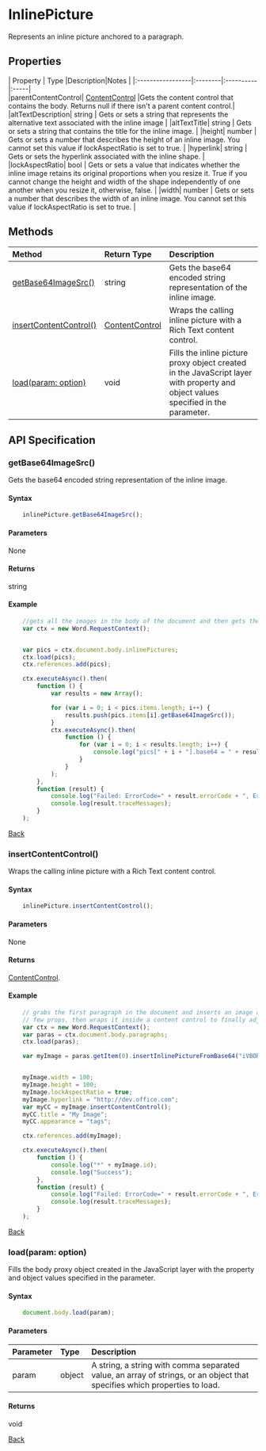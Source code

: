 # InlinePicture

Represents an inline picture anchored to a paragraph.

## Properties

| Property         | Type    |Description|Notes |
|:-----------------|:--------|:----------|:-----|\
|parentContentControl|  [ContentControl](contentControl.md)   |Gets the content control that contains the body. Returns null if there isn't a parent content control.|
|altTextDescription| string  | Gets or sets a string that represents the alternative text associated with the inline image  |
|altTextTitle| string  | Gets or sets a string that contains the title for the inline image. |
|height| number  |  Gets or sets a number that describes the height of an inline image. You cannot set this value if lockAspectRatio is set to true. |
|hyperlink| string  | Gets or sets the hyperlink associated with the inline shape. |
|lockAspectRatio| bool  | Gets or sets a value that indicates whether the inline image retains its original proportions when you resize it. True if you cannot change the height and width of the shape independently of one another when you resize it, otherwise, false. |
|width| number  | Gets or sets a number that describes the width of an inline image. You cannot set this value if lockAspectRatio is set to true. |

## Methods


| Method     | Return Type    |Description|
|:-----------------|:--------|:----------|
|[getBase64ImageSrc()](#getbase64imagesrc)| string | Gets the base64 encoded string representation of the inline image. | 
|[insertContentControl()](#insertcontentcontrol)| [ContentControl](contentcontrol.md)  |Wraps the calling inline picture with a Rich Text content control. |  
|[load(param: option)](#loadparam-option)| void | Fills the inline picture proxy object created in the JavaScript layer with property and object values specified in the parameter.|

## API Specification

### getBase64ImageSrc()
Gets the base64 encoded string representation of the inline image.

#### Syntax
```js
    inlinePicture.getBase64ImageSrc();
```
#### Parameters

None

#### Returns

string


#### Example

```js
    //gets all the images in the body of the document and then gets the base64 for each.
    var ctx = new Word.RequestContext();


    var pics = ctx.document.body.inlinePictures;
    ctx.load(pics);
    ctx.references.add(pics);

    ctx.executeAsync().then(
        function () {
            var results = new Array();

            for (var i = 0; i < pics.items.length; i++) {
                results.push(pics.items[i].getBase64ImageSrc());
            }
            ctx.executeAsync().then(
                function () {
                    for (var i = 0; i < results.length; i++) {
                        console.log("pics[" + i + "].base64 = " + results[i].value);
                    }
                }
            );
        },
        function (result) {
            console.log("Failed: ErrorCode=" + result.errorCode + ", ErrorMessage=" + result.errorMessage);
            console.log(result.traceMessages);
        }
    );

```
[Back](#methods)


### insertContentControl()

Wraps the calling inline picture with a Rich Text content control.

#### Syntax
```js
    inlinePicture.insertContentControl();
```
#### Parameters

None

#### Returns

[ContentControl](contentControl.md).

#### Example

```js
    // grabs the first paragraph in the document and inserts an image at the end of it, then sets a
    // few props, then wraps it inside a content control to finally adjust a few properties of the content control.
    var ctx = new Word.RequestContext();
    var paras = ctx.document.body.paragraphs;
    ctx.load(paras);

    var myImage = paras.getItem(0).insertInlinePictureFromBase64("iVBORw0KGgoAAAANSUhEUgAAAIAAAACABAMAAAAxEHz4AAAAJFBMVEX///9GRkZGRkZGRkZGRkZGRkZGRkZGRkYBpO9/ugDyUCL/uQGm4PjWAAAACHRSTlMBCQ0RFRknMx7uViEAAAB3SURBVGje7dcxCYBQGEXhi6izYBHB0RIiiAXkzW5iAMEKFnCwguVscJd/ecM5Ab79SNHK5FqlZXeNql/XIx23awMAAAAAAAAAAAAAAAAAyBwIvzNJxeyapLZ3Naou1ykNn6sDAAAAAAAAAAAAAAAAAMgcCL9ztB/UhshWs1l/WAAAAABJRU5ErkJggg==", Word.InsertLocation.end);


    myImage.width = 100;
    myImage.height = 100;
    myImage.lockAspectRatio = true;
    myImage.hyperlink = "http://dev.office.com";
    var myCC = myImage.insertContentControl();
    myCC.title = "My Image";
    myCC.appearance = "tags";

    ctx.references.add(myImage);

    ctx.executeAsync().then(
        function () {
            console.log("*" + myImage.id);
            console.log("Success");
        },
        function (result) {
            console.log("Failed: ErrorCode=" + result.errorCode + ", ErrorMessage=" + result.errorMessage);
            console.log(result.traceMessages);
        }
    );
```
[Back](#methods)

### load(param: option)
Fills the body proxy object created in the JavaScript layer with the property and object values specified in the parameter.

#### Syntax
```js
    document.body.load(param);
```

#### Parameters
| Parameter       | Type    |Description|
|:---------------|:--------|:----------|
|param|object| A string, a string with comma separated value, an array of strings, or an object that specifies which properties to load.  |

#### Returns
void

[Back](#methods)
